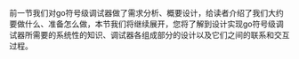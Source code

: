 前一节我们对go符号级调试器做了需求分析、概要设计，给读者介绍了我们大约要做什么、准备怎么做，本节我们将继续展开，您将了解到设计实现go符号级调试器所需要的系统性的知识、调试器各组成部分的设计以及它们之间的联系和交互过程。